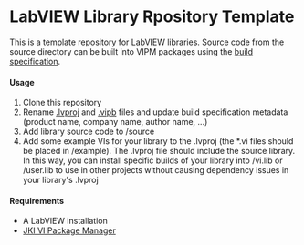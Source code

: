 # LabVIEW Library Rpository Template

This is a template repository for LabVIEW libraries. Source code from the source directory can be built into VIPM packages using the [build specification](package/__LIBRARY_NAME__.vipb).

#### Usage

1) Clone this repository
2) Rename [.lvproj](__LIBRARY_NAME__.lvproj) and [.vipb](package/__LIBRARY_NAME__.vipb) files and update build specification metadata (product name, company name, author name, ...)
3) Add library source code to /source
4) Add some example VIs for your library to the .lvproj (the \*.vi files should be placed in /example). The .lvproj file should include the source library. In this way, you can install specific builds of your library into /vi.lib or /user.lib to use in other projects without causing dependency issues in your library's .lvproj

#### Requirements

- A LabVIEW installation
- [JKI VI Package Manager](https://vipm.jki.net/)
